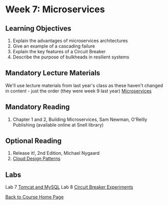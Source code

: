# Week 7: Microservices

## Learning Objectives
1. Explain the advantages of microservices architectures
1. Give an example of a cascading failure
1. Explain the key features of a Circuit Breaker
1. Describe the purpose of bulkheads in resilient systems

## Mandatory Lecture Materials
We'll use lecture materials from last year's class as these haven't changed in content - just the order (they were week 9 last year)
[Microservices](https://northeastern.hosted.panopto.com/Panopto/Pages/Viewer.aspx?id=80e8535b-1f86-4c0c-b4e6-ab9100dda93c)

## Mandatory Reading
1. Chapter 1 and 2, Building Microservices, Sam Newman, O'Reilly Publishing (available online at Snell library)

## Optional Reading
1. Release it!, 2nd Edition, Michael Nygaard
1. [Cloud Design Patterns](https://docs.microsoft.com/en-us/azure/architecture/patterns/)

## Labs
Lab 7 [Tomcat and MySQL](https://gortonator.github.io/bsds-6650/labs/lab-7)
Lab 8 [Circuit Breaker Experiments](https://gortonator.github.io/bsds-6650/labs/lab-8)

[Back to Course Home Page](https://gortonator.github.io/bsds-6650/)
